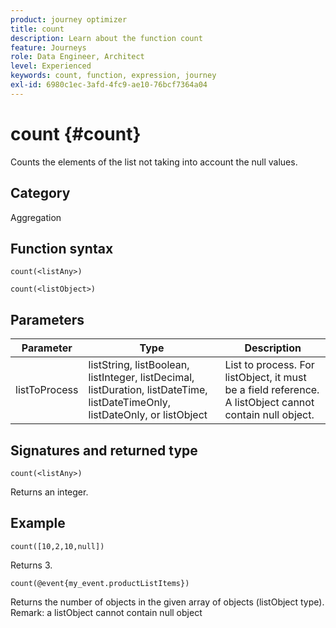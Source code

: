 ```yaml
---
product: journey optimizer
title: count
description: Learn about the function count
feature: Journeys
role: Data Engineer, Architect
level: Experienced
keywords: count, function, expression, journey
exl-id: 6980c1ec-3afd-4fc9-ae10-76bcf7364a04
---
```

# count {#count}

Counts the elements of the list not taking into account the null values.

## Category

Aggregation

## Function syntax

`count(<listAny>)`

`count(<listObject>)`

## Parameters

| Parameter | Type             | Description             |
|-----------|------------------|------------------|
| listToProcess | listString, listBoolean, listInteger, listDecimal, listDuration, listDateTime, listDateTimeOnly, listDateOnly, or listObject | List to process. For listObject, it must be a field reference. A listObject cannot contain null object. |

## Signatures and returned type

`count(<listAny>)`

Returns an integer.

## Example

`count([10,2,10,null])`

Returns 3.

`count(@event{my_event.productListItems})`

Returns the number of objects in the given array of objects (listObject type). Remark: a listObject cannot contain null object
